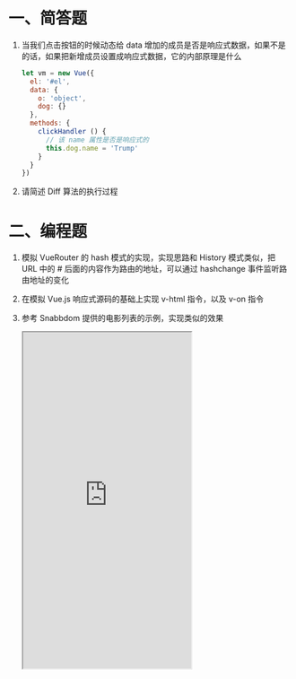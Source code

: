 # 一、简答题

1. 当我们点击按钮的时候动态给 data 增加的成员是否是响应式数据，如果不是的话，如果把新增成员设置成响应式数据，它的内部原理是什么

   ```js
   let vm = new Vue({
     el: '#el',
     data: {
       o: 'object',
       dog: {}
     },
     methods: {
       clickHandler () {
         // 该 name 属性是否是响应式的
         this.dog.name = 'Trump'
       }
     }
   })
   ```

2. 请简述 Diff 算法的执行过程





# 二、编程题

1. 模拟 VueRouter 的 hash 模式的实现，实现思路和 History 模式类似，把 URL 中的 # 后面的内容作为路由的地址，可以通过 hashchange 事件监听路由地址的变化

2. 在模拟 Vue.js 响应式源码的基础上实现 v-html 指令，以及 v-on 指令

3. 参考 Snabbdom 提供的电影列表的示例，实现类似的效果 

   <iframe src="http://snabbdom.github.io/snabbdom/examples/reorder-animation/" height="600"></iframe>




















































